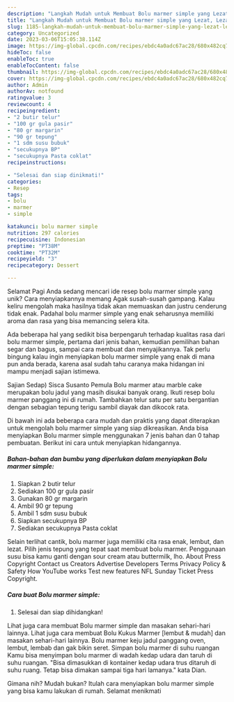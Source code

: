```yaml
---
description: "Langkah Mudah untuk Membuat Bolu marmer simple yang Lezat, Lezat"
title: "Langkah Mudah untuk Membuat Bolu marmer simple yang Lezat, Lezat"
slug: 1185-langkah-mudah-untuk-membuat-bolu-marmer-simple-yang-lezat-lezat
category: Uncategorized
date: 2023-03-06T15:05:38.114Z
image: https://img-global.cpcdn.com/recipes/ebdc4a0adc67ac28/680x482cq70/bolu-marmer-simple-foto-resep-utama.jpg
hideToc: false
enableToc: true
enableTocContent: false
thumbnail: https://img-global.cpcdn.com/recipes/ebdc4a0adc67ac28/680x482cq70/bolu-marmer-simple-foto-resep-utama.jpg
cover: https://img-global.cpcdn.com/recipes/ebdc4a0adc67ac28/680x482cq70/bolu-marmer-simple-foto-resep-utama.jpg
author: Admin
authorAv: notfound
ratingvalue: 3
reviewcount: 4
recipeingredient:
- "2 butir telur"
- "100 gr gula pasir"
- "80 gr margarin"
- "90 gr tepung"
- "1 sdm susu bubuk"
- "secukupnya BP"
- "secukupnya Pasta coklat"
recipeinstructions:

- "Selesai dan siap dinikmati!"
categories:
- Resep
tags:
- bolu
- marmer
- simple

katakunci: bolu marmer simple 
nutrition: 297 calories
recipecuisine: Indonesian
preptime: "PT38M"
cooktime: "PT32M"
recipeyield: "3"
recipecategory: Dessert

---
```



Selamat Pagi Anda sedang mencari ide resep bolu marmer simple yang unik? Cara menyiapkannya memang Agak susah-susah gampang. Kalau keliru mengolah maka hasilnya tidak akan memuaskan dan justru cenderung tidak enak. Padahal bolu marmer simple yang enak seharusnya memiliki aroma dan rasa yang bisa memancing selera kita.


Ada beberapa hal yang sedikit bisa berpengaruh terhadap kualitas rasa dari bolu marmer simple, pertama dari jenis bahan, kemudian pemilihan bahan segar dan bagus, sampai cara membuat dan menyajikannya. Tak perlu bingung kalau ingin menyiapkan bolu marmer simple yang enak di mana pun anda berada, karena asal sudah tahu caranya maka hidangan ini mampu menjadi sajian istimewa.

Sajian Sedap) Sisca Susanto Pemula Bolu marmer atau marble cake merupakan bolu jadul yang masih disukai banyak orang. Ikuti resep bolu marmer panggang ini di rumah. Tambahkan telur satu per satu bergantian dengan sebagian tepung terigu sambil diayak dan dikocok rata.


Di bawah ini ada beberapa cara mudah dan praktis yang dapat diterapkan untuk mengolah bolu marmer simple yang siap dikreasikan. Anda bisa menyiapkan Bolu marmer simple menggunakan 7 jenis bahan dan 0 tahap pembuatan. Berikut ini cara untuk menyiapkan hidangannya.

<!--inarticleads1-->

##### Bahan-bahan dan bumbu yang diperlukan dalam menyiapkan Bolu marmer simple:

1. Siapkan 2 butir telur
1. Sediakan 100 gr gula pasir
1. Gunakan 80 gr margarin
1. Ambil 90 gr tepung
1. Ambil 1 sdm susu bubuk
1. Siapkan secukupnya BP
1. Sediakan secukupnya Pasta coklat


Selain terlihat cantik, bolu marmer juga memiliki cita rasa enak, lembut, dan lezat. Pilih jenis tepung yang tepat saat membuat bolu marmer. Penggunaan susu bisa kamu ganti dengan sour cream atau buttermilk, lho. About Press Copyright Contact us Creators Advertise Developers Terms Privacy Policy &amp; Safety How YouTube works Test new features NFL Sunday Ticket Press Copyright. 

<!--inarticleads2-->

##### Cara buat Bolu marmer simple:


1. Selesai dan siap dihidangkan!

Lihat juga cara membuat Bolu marmer simple dan masakan sehari-hari lainnya. Lihat juga cara membuat Bolu Kukus Marmer [lembut &amp; mudah] dan masakan sehari-hari lainnya. Bolu marmer keju jadul panggang oven, lembut, lembab dan gak bikin seret. Simpan bolu marmer di suhu ruangan Kamu bisa menyimpan bolu marmer di wadah kedap udara dan taruh di suhu ruangan. &#34;Bisa dimasukkan di kontainer kedap udara trus ditaruh di suhu ruang. Tetap bisa dimakan sampai tiga hari lamanya.&#34; kata Dian. 

Gimana nih? Mudah bukan? Itulah cara menyiapkan bolu marmer simple yang bisa kamu lakukan di rumah. Selamat menikmati
